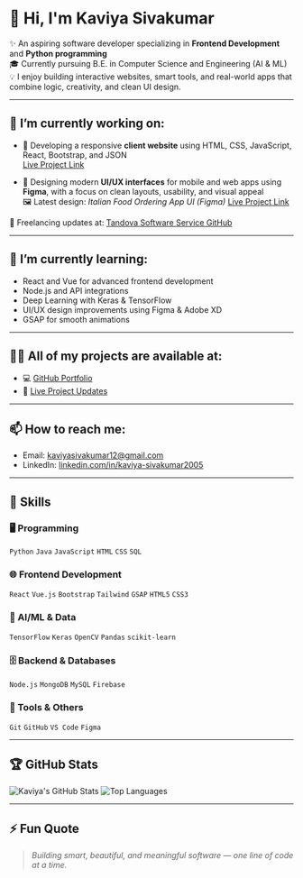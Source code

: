 # 👋 Hi, I'm Kaviya Sivakumar

✨ An aspiring software developer specializing in **Frontend Development** and **Python programming**  
🎓 Currently pursuing B.E. in Computer Science and Engineering (AI & ML)  
💡 I enjoy building interactive websites, smart tools, and real-world apps that combine logic, creativity, and clean UI design.

---

## 🔭 I’m currently working on:
- 🚀 Developing a responsive **client website** using HTML, CSS, JavaScript, React, Bootstrap, and JSON  
  [Live Project Link](https://tandova-software-service.github.io/ssfabtech/index.html)

- 🎨 Designing modern **UI/UX interfaces** for mobile and web apps using **Figma**, with a focus on clean layouts, usability, and visual appeal  
  🖼️ Latest design: *Italian Food Ordering App UI (Figma)*
    [Live Project Link]((https://www.figma.com/proto/DH5VTiH5NbkqxazbihdPCQ/FIGMA?page-id=0%3A1&node-id=2203-48&p=f&viewport=-2103%2C-4191%2C0.08&t=oVGVGUWXg58p8Kcj-1&scaling=scale-down&content-scaling=fixed&starting-point-node-id=2203%3A262))

📄 Freelancing updates at: [Tandova Software Service GitHub](https://github.com/Tandova-software-service)

---

## 🌱 I’m currently learning:
- React and Vue for advanced frontend development  
- Node.js and API integrations  
- Deep Learning with Keras & TensorFlow  
- UI/UX design improvements using Figma & Adobe XD  
- GSAP for smooth animations

---

## 👨‍💻 All of my projects are available at:
- 💻 [GitHub Portfolio](https://github.com/kaviya-projects)
- 📝 [Live Project Updates](https://github.com/kaviya-projects)

---

## 📫 How to reach me:
- Email: [kaviyasivakumar12@gmail.com](mailto:kaviyasivakumar12@gmail.com)  
- LinkedIn: [linkedin.com/in/kaviya-sivakumar2005](https://www.linkedin.com/in/kaviya-sivakumar2005/)

---

## 🧠 Skills

### 🖥️ Programming
`Python`  `Java` `JavaScript` `HTML` `CSS` `SQL`

### 🌐 Frontend Development
`React` `Vue.js` `Bootstrap` `Tailwind` `GSAP` `HTML5` `CSS3`

### 🧠 AI/ML & Data
`TensorFlow` `Keras` `OpenCV` `Pandas` `scikit-learn`

### 🗄️ Backend & Databases
`Node.js` `MongoDB` `MySQL` `Firebase`

### 🧰 Tools & Others
`Git` `GitHub` `VS Code` `Figma` 

---

## 🏆 GitHub Stats

![Kaviya's GitHub Stats](https://github-readme-stats.vercel.app/api?username=kaviya-projects&show_icons=true&theme=tokyonight)
![Top Languages](https://github-readme-stats.vercel.app/api/top-langs/?username=kaviya-projects&layout=compact&theme=tokyonight)

---

## ⚡ Fun Quote
> *Building smart, beautiful, and meaningful software — one line of code at a time.*


